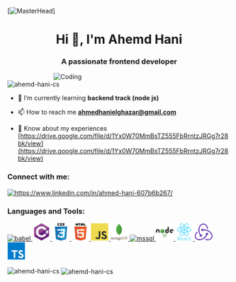 [![MasterHead](https://media.licdn.com/dms/image/v2/D4D16AQH0nuJF9q6iqg/profile-displaybackgroundimage-shrink_350_1400/profile-displaybackgroundimage-shrink_350_1400/0/1726156298769?e=1731542400&v=beta&t=lLd4vYQFOIdt-Iljs4ZqPF8utTD7cqL20hZi-fmOXwY)]
<h1 align="center">Hi 👋, I'm Ahemd Hani</h1>
<h3 align="center">A passionate frontend developer</h3>
<img align="right" alt="Coding" width="400" src="https://i.ytimg.com/vi/9kFY-cFddrE/maxresdefault.jpg"/>

<p align="left"> <img src="https://komarev.com/ghpvc/?username=ahemd-hani-cs&label=Profile%20views&color=0e75b6&style=flat" alt="ahemd-hani-cs" /> </p>

- 🌱 I’m currently learning **backend track (node js)**

- 📫 How to reach me **ahmedhanielghazar@gmail.com**

- 📄 Know about my experiences [https://drive.google.com/file/d/1Yx0W70MmBsTZ555FbRrntzJRGg7r28bk/view](https://drive.google.com/file/d/1Yx0W70MmBsTZ555FbRrntzJRGg7r28bk/view)

<h3 align="left">Connect with me:</h3>
<p align="left">
<a href="https://linkedin.com/in/https://www.linkedin.com/in/ahmed-hani-607b6b267/" target="blank"><img align="center" src="https://raw.githubusercontent.com/rahuldkjain/github-profile-readme-generator/master/src/images/icons/Social/linked-in-alt.svg" alt="https://www.linkedin.com/in/ahmed-hani-607b6b267/" height="30" width="40" /></a>
</p>

<h3 align="left">Languages and Tools:</h3>
<p align="left"> <a href="https://babeljs.io/" target="_blank" rel="noreferrer"> <img src="https://www.vectorlogo.zone/logos/babeljs/babeljs-icon.svg" alt="babel" width="40" height="40"/> </a> <a href="https://www.w3schools.com/cs/" target="_blank" rel="noreferrer"> <img src="https://raw.githubusercontent.com/devicons/devicon/master/icons/csharp/csharp-original.svg" alt="csharp" width="40" height="40"/> </a> <a href="https://www.w3schools.com/css/" target="_blank" rel="noreferrer"> <img src="https://raw.githubusercontent.com/devicons/devicon/master/icons/css3/css3-original-wordmark.svg" alt="css3" width="40" height="40"/> </a> <a href="https://www.w3.org/html/" target="_blank" rel="noreferrer"> <img src="https://raw.githubusercontent.com/devicons/devicon/master/icons/html5/html5-original-wordmark.svg" alt="html5" width="40" height="40"/> </a> <a href="https://developer.mozilla.org/en-US/docs/Web/JavaScript" target="_blank" rel="noreferrer"> <img src="https://raw.githubusercontent.com/devicons/devicon/master/icons/javascript/javascript-original.svg" alt="javascript" width="40" height="40"/> </a> <a href="https://www.mongodb.com/" target="_blank" rel="noreferrer"> <img src="https://raw.githubusercontent.com/devicons/devicon/master/icons/mongodb/mongodb-original-wordmark.svg" alt="mongodb" width="40" height="40"/> </a> <a href="https://www.microsoft.com/en-us/sql-server" target="_blank" rel="noreferrer"> <img src="https://www.svgrepo.com/show/303229/microsoft-sql-server-logo.svg" alt="mssql" width="40" height="40"/> </a> <a href="https://nodejs.org" target="_blank" rel="noreferrer"> <img src="https://raw.githubusercontent.com/devicons/devicon/master/icons/nodejs/nodejs-original-wordmark.svg" alt="nodejs" width="40" height="40"/> </a> <a href="https://reactjs.org/" target="_blank" rel="noreferrer"> <img src="https://raw.githubusercontent.com/devicons/devicon/master/icons/react/react-original-wordmark.svg" alt="react" width="40" height="40"/> </a> <a href="https://redux.js.org" target="_blank" rel="noreferrer"> <img src="https://raw.githubusercontent.com/devicons/devicon/master/icons/redux/redux-original.svg" alt="redux" width="40" height="40"/> </a> <a href="https://www.typescriptlang.org/" target="_blank" rel="noreferrer"> <img src="https://raw.githubusercontent.com/devicons/devicon/master/icons/typescript/typescript-original.svg" alt="typescript" width="40" height="40"/> </a> </p>

<p><img align="left" src="https://github-readme-stats.vercel.app/api/top-langs?username=ahemd-hani-cs&show_icons=true&locale=en&layout=compact" alt="ahemd-hani-cs" /></p>

<p>&nbsp;<img align="center" src="https://github-readme-stats.vercel.app/api?username=ahemd-hani-cs&show_icons=true&locale=en" alt="ahemd-hani-cs" /></p>
